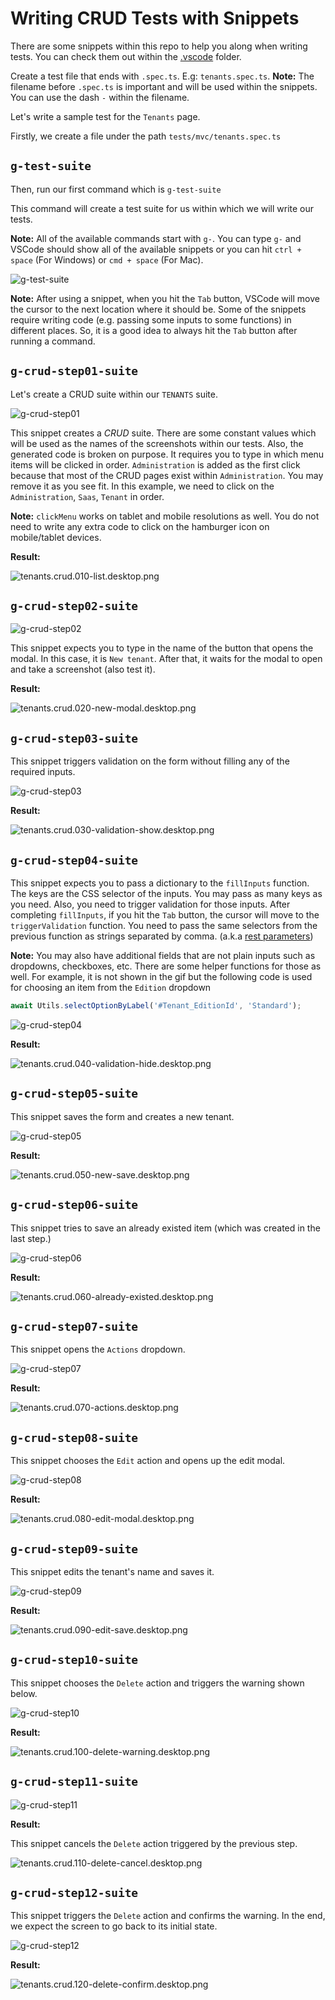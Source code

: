 ﻿# Writing CRUD Tests with Snippets

There are some snippets within this repo to help you along when writing tests. You can check them out within the [.vscode](/.vscode) folder.

Create a test file that ends with `.spec.ts`. E.g: `tenants.spec.ts`. 
**Note:** The filename before `.spec.ts` is important and will be used within the snippets. You can use the dash `-` within the filename.

Let's write a sample test for the `Tenants` page. 

Firstly, we create a file under the path `tests/mvc/tenants.spec.ts` 

## `g-test-suite`

Then, run our first command which is `g-test-suite`

This command will create a test suite for us within which we will write our tests. 

**Note:** All of the available commands start with `g-`. You can type `g-` and VSCode should show all of the available snippets or you can hit `ctrl + space` (For Windows) or `cmd + space` (For Mac).

![g-test-suite](./images/g-test-suite.gif)

**Note:** After using a snippet, when you hit the `Tab` button, VSCode will move the cursor to the next location where it should be. Some of the snippets require writing code (e.g. passing some inputs to some functions) in different places. So, it is a good idea to always hit the `Tab` button after running a command.

## `g-crud-step01-suite`

Let's create a CRUD suite within our `TENANTS` suite. 

![g-crud-step01](./images/g-crud-step01.gif)

This snippet creates a *CRUD* suite. There are some constant values which will be used as the names of the screenshots within our tests. Also, the generated code is broken on purpose. It requires you to type in which menu items will be clicked in order. `Administration` is added as the first click because that most of the CRUD pages exist within `Administration`. You may remove it as you see fit. In this example, we need to click on the `Administration`, `Saas`, `Tenant` in order.

**Note:** `clickMenu` works on tablet and mobile resolutions as well. You do not need to write any extra code to click on the hamburger icon on mobile/tablet devices. 

**Result:**

![tenants.crud.010-list.desktop.png](./images/tenants.crud.010-list.desktop.png)

## `g-crud-step02-suite`

![g-crud-step02](./images/g-crud-step02.gif)

This snippet expects you to type in the name of the button that opens the modal. In this case, it is `New tenant`. After that, it waits for the modal to open and take a screenshot (also test it). 

**Result:**

![tenants.crud.020-new-modal.desktop.png](./images/tenants.crud.020-new-modal.desktop.png)

## `g-crud-step03-suite`

This snippet triggers validation on the form without filling any of the required inputs. 

![g-crud-step03](./images/g-crud-step03.gif)

**Result:**

![tenants.crud.030-validation-show.desktop.png](./images/tenants.crud.030-validation-show.desktop.png)

## `g-crud-step04-suite`

This snippet expects you to pass a dictionary to the `fillInputs` function. The keys are the CSS selector of the inputs. You may pass as many keys as you need. Also, you need to trigger validation for those inputs. After completing `fillInputs`, if you hit the `Tab` button, the cursor will move to the `triggerValidation` function. You need to pass the same selectors from the previous function as strings separated by comma. (a.k.a [rest parameters](https://www.typescriptlang.org/docs/handbook/functions.html#rest-parameters))

**Note:** You may also have additional fields that are not plain inputs such as dropdowns, checkboxes, etc. There are some helper functions for those as well. 
For example, it is not shown in the gif but the following code is used for choosing an item from the `Edition` dropdown

```Typescript
await Utils.selectOptionByLabel('#Tenant_EditionId', 'Standard');
```

![g-crud-step04](./images/g-crud-step04.gif)

**Result:**

![tenants.crud.040-validation-hide.desktop.png](./images/tenants.crud.040-validation-hide.desktop.png)

## `g-crud-step05-suite`

This snippet saves the form and creates a new tenant.

![g-crud-step05](./images/g-crud-step05.gif)

**Result:**

![tenants.crud.050-new-save.desktop.png](./images/tenants.crud.050-new-save.desktop.png)

## `g-crud-step06-suite`

This snippet tries to save an already existed item (which was created in the last step.)

![g-crud-step06](./images/g-crud-step06.gif)

**Result:**

![tenants.crud.060-already-existed.desktop.png](./images/tenants.crud.060-already-existed.desktop.png)

## `g-crud-step07-suite`

This snippet opens the `Actions` dropdown.

![g-crud-step07](./images/g-crud-step07.gif)

**Result:**

![tenants.crud.070-actions.desktop.png](./images/tenants.crud.070-actions.desktop.png)

## `g-crud-step08-suite`

This snippet chooses the `Edit` action and opens up the edit modal.

![g-crud-step08](./images/g-crud-step08.gif)

**Result:**

![tenants.crud.080-edit-modal.desktop.png](./images/tenants.crud.080-edit-modal.desktop.png)

## `g-crud-step09-suite`

This snippet edits the tenant's name and saves it.

![g-crud-step09](./images/g-crud-step09.gif)

**Result:**

![tenants.crud.090-edit-save.desktop.png](./images/tenants.crud.090-edit-save.desktop.png)

## `g-crud-step10-suite`

This snippet chooses the `Delete` action and triggers the warning shown below.

![g-crud-step10](./images/g-crud-step10.gif)

**Result:**

![tenants.crud.100-delete-warning.desktop.png](./images/tenants.crud.100-delete-warning.desktop.png)

## `g-crud-step11-suite`
![g-crud-step11](./images/g-crud-step11.gif)

**Result:**

This snippet cancels the `Delete` action triggered by the previous step.

![tenants.crud.110-delete-cancel.desktop.png](./images/tenants.crud.110-delete-cancel.desktop.png)

## `g-crud-step12-suite`

This snippet triggers the `Delete` action and confirms the warning. In the end, we expect the screen to go back to its initial state.

![g-crud-step12](./images/g-crud-step12.gif)

**Result:**

![tenants.crud.120-delete-confirm.desktop.png](./images/tenants.crud.120-delete-confirm.desktop.png)
